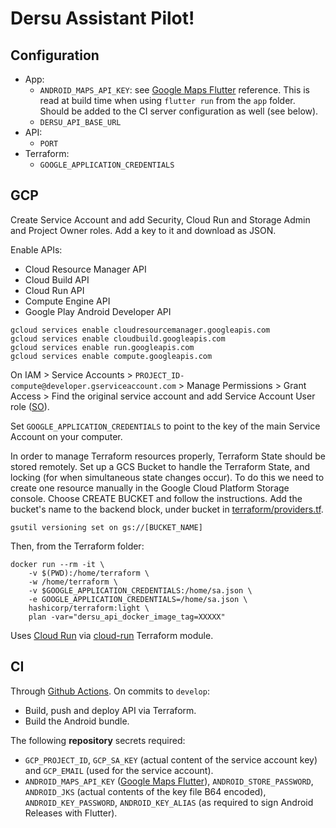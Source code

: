 # Dersu Assistant Pilot!

## Configuration

 - App:
 	- `ANDROID_MAPS_API_KEY`: see [Google Maps Flutter](https://pub.dev/packages/google_maps_flutter) reference. This is read at build time when using `flutter run` from the `app` folder. Should be added to the CI server configuration as well (see below).
 	- `DERSU_API_BASE_URL`
 - API:
 	- `PORT`
 - Terraform:
 	- `GOOGLE_APPLICATION_CREDENTIALS`

## GCP

Create Service Account and add Security, Cloud Run and Storage Admin and Project Owner roles. Add a key to it and download as JSON.

Enable APIs:

 - Cloud Resource Manager API
 - Cloud Build API 
 - Cloud Run API
 - Compute Engine API 
 - Google Play Android Developer API 

```
gcloud services enable cloudresourcemanager.googleapis.com
gcloud services enable cloudbuild.googleapis.com
gcloud services enable run.googleapis.com
gcloud services enable compute.googleapis.com
```

On IAM > Service Accounts > `PROJECT_ID-compute@developer.gserviceaccount.com` > Manage Permissions > Grant Access > Find the original service account and add Service Account User role ([SO](https://stackoverflow.com/questions/61334524/how-do-you-enable-iam-serviceaccounts-actas-permissions-on-a-sevice-account)).

Set `GOOGLE_APPLICATION_CREDENTIALS` to point to the key of the main Service Account on your computer.

In order to manage Terraform resources properly, Terraform State should be stored remotely. Set up a GCS Bucket to handle the Terraform State, and locking (for when simultaneous state changes occur). To do this we need to create one resource manually in the Google Cloud Platform Storage console. Choose CREATE BUCKET and follow the instructions. Add the bucket's name to the backend block, under bucket in [terraform/providers.tf](./services/terraform/providers.tf).

```
gsutil versioning set on gs://[BUCKET_NAME]
```

Then, from the Terraform folder:

```
docker run --rm -it \ 
	-v $(PWD):/home/terraform \
	-w /home/terraform \
	-v $GOOGLE_APPLICATION_CREDENTIALS:/home/sa.json \
	-e GOOGLE_APPLICATION_CREDENTIALS=/home/sa.json \
	hashicorp/terraform:light \
	plan -var="dersu_api_docker_image_tag=XXXXX"
```

Uses [Cloud Run](https://cloud.google.com/run) via [cloud-run](https://registry.terraform.io/modules/garbetjie/cloud-run/google/latest) Terraform module.

## CI

Through [Github Actions](https://github.com/dersu-uz/assistant-pilot/actions). On commits to `develop`:

- Build, push and deploy API via Terraform.
- Build the Android bundle.

The following **repository** secrets required:

 - `GCP_PROJECT_ID`, `GCP_SA_KEY` (actual content of the service account key) and `GCP_EMAIL` (used for the service account).
 - `ANDROID_MAPS_API_KEY` ([Google Maps Flutter](https://pub.dev/packages/google_maps_flutter)), `ANDROID_STORE_PASSWORD`, `ANDROID_JKS` (actual contents of the key file B64 encoded), `ANDROID_KEY_PASSWORD`, `ANDROID_KEY_ALIAS` (as required to sign Android Releases with Flutter).
